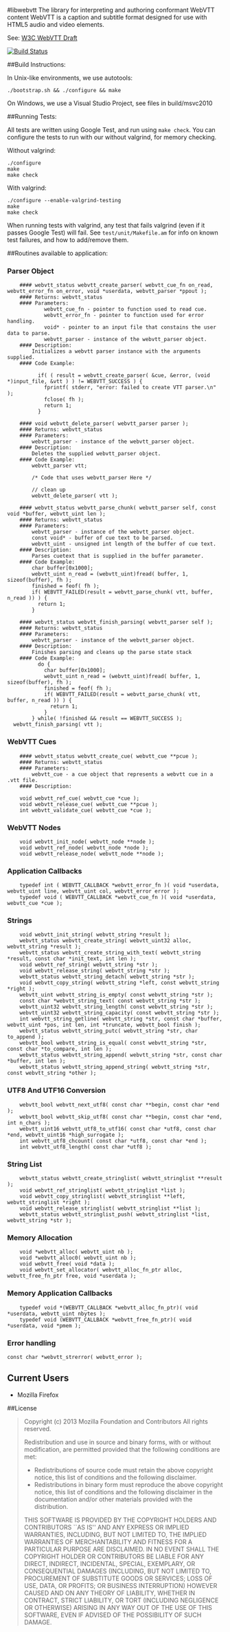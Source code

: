#libwebvtt
The library for interpreting and authoring conformant WebVTT content
WebVTT is a caption and subtitle format designed for use with HTML5
audio and video elements.

See: [W3C WebVTT Draft](http://dev.w3.org/html5/webvtt/)

[![Build Status](https://travis-ci.org/mozilla/webvtt.png?branch=dev)](https://travis-ci.org/mozilla/webvtt)

##Build Instructions:

In Unix-like environments, we use autotools:

```
./bootstrap.sh && ./configure && make
```

On Windows, we use a Visual Studio Project, see files in build/msvc2010

##Running Tests:

All tests are written using Google Test, and run using `make check`. You can configure the tests to run with our without valgrind, for memory checking.

Without valgrind:

```
./configure
make
make check
```

With valgrind:

```
./configure --enable-valgrind-testing
make
make check
```

When running tests with valgrind, any test that fails valgrind (even if it passes Google Test) will fail. See `test/unit/Makefile.am` for info on known test failures, and how to add/remove them.

##Routines available to application:
### Parser Object
		
        #### webvtt_status webvtt_create_parser( webvtt_cue_fn on_read, webvtt_error_fn on_error, void *userdata, webvtt_parser *ppout );
		#### Returns: webvtt_status
		#### Parameters: 
				webvtt_cue_fn - pointer to function used to read cue.
				webvtt_error_fn - pointer to function used for error handling.
				void* - pointer to an input file that constains the user data to parse.
				webvtt_parser - instance of the webvtt_parser object.
		#### Description:
			Initializes a webvtt parser instance with the arguments supplied.
		#### Code Example:
		
			  if( ( result = webvtt_create_parser( &cue, &error, (void *)input_file, &vtt ) ) != WEBVTT_SUCCESS ) {
				fprintf( stderr, "error: failed to create VTT parser.\n" );
				fclose( fh );
				return 1;
			  }
		  
        #### void webvtt_delete_parser( webvtt_parser parser );
		#### Returns: webvtt_status
		#### Parameters:
			webvtt_parser - instance of the webvtt_parser object.
		#### Description:
			Deletes the supplied webvtt_parser object.
		#### Code Example:
			webvtt_parser vtt;
			
			/* Code that uses webvtt_parser Here */
			
			// clean up
			webvtt_delete_parser( vtt );
			
        #### webvtt_status webvtt_parse_chunk( webvtt_parser self, const void *buffer, webvtt_uint len );
		#### Returns: webvtt_status
		#### Parameters:
			webvtt_parser - instance of the webvtt_parser object.
			const void* - buffer of cue text to be parsed.
			webvtt_uint - unsigned int length of the buffer of cue text.
		#### Description:
			Parses cuetext that is supplied in the buffer parameter.
		#### Code Example:
			char buffer[0x1000];
			webvtt_uint n_read = (webvtt_uint)fread( buffer, 1, sizeof(buffer), fh );
			finished = feof( fh );
			if( WEBVTT_FAILED(result = webvtt_parse_chunk( vtt, buffer, n_read )) ) {
			  return 1;
			}
			
        #### webvtt_status webvtt_finish_parsing( webvtt_parser self );
		#### Returns: webvtt_status
		#### Parameters:
			webvtt_parser - instance of the webvtt_parser object.
		#### Description:
			Finishes parsing and cleans up the parse state stack
		#### Code Example:
			  do {
				char buffer[0x1000];
				webvtt_uint n_read = (webvtt_uint)fread( buffer, 1, sizeof(buffer), fh );
				finished = feof( fh );
				if( WEBVTT_FAILED(result = webvtt_parse_chunk( vtt, buffer, n_read )) ) {
				  return 1;
				}
			} while( !finished && result == WEBVTT_SUCCESS );
	  webvtt_finish_parsing( vtt );
### WebVTT Cues
        #### webvtt_status webvtt_create_cue( webvtt_cue **pcue );
		#### Returns: webvtt_status
		#### Parameters:
			webvtt_cue - a cue object that represents a webvtt cue in a .vtt file.
	    #### Description:
		
        void webvtt_ref_cue( webvtt_cue *cue );
        void webvtt_release_cue( webvtt_cue **pcue );
        int webvtt_validate_cue( webvtt_cue *cue );

### WebVTT Nodes
        void webvtt_init_node( webvtt_node **node );
        void webvtt_ref_node( webvtt_node *node );
        void webvtt_release_node( webvtt_node **node );

### Application Callbacks
        typedef int ( WEBVTT_CALLBACK *webvtt_error_fn )( void *userdata, webvtt_uint line, webvtt_uint col, webvtt_error error );
        typedef void ( WEBVTT_CALLBACK *webvtt_cue_fn )( void *userdata, webvtt_cue *cue );
        
### Strings
        void webvtt_init_string( webvtt_string *result );
        webvtt_status webvtt_create_string( webvtt_uint32 alloc, webvtt_string *result );
        webvtt_status webvtt_create_string_with_text( webvtt_string *result, const char *init_text, int len );
        void webvtt_ref_string( webvtt_string *str );
        void webvtt_release_string( webvtt_string *str );     
        webvtt_status webvtt_string_detach( webvtt_string *str );
        void webvtt_copy_string( webvtt_string *left, const webvtt_string *right );    
        webvtt_uint webvtt_string_is_empty( const webvtt_string *str );
        const char *webvtt_string_text( const webvtt_string *str );
        webvtt_uint32 webvtt_string_length( const webvtt_string *str );
        webvtt_uint32 webvtt_string_capacity( const webvtt_string *str );
        int webvtt_string_getline( webvtt_string *str, const char *buffer, webvtt_uint *pos, int len, int *truncate, webvtt_bool finish );
        webvtt_status webvtt_string_putc( webvtt_string *str, char to_append );
        webvtt_bool webvtt_string_is_equal( const webvtt_string *str, const char *to_compare, int len );
        webvtt_status webvtt_string_append( webvtt_string *str, const char *buffer, int len );
        webvtt_status webvtt_string_append_string( webvtt_string *str, const webvtt_string *other );

### UTF8 And UTF16 Conversion
        webvtt_bool webvtt_next_utf8( const char **begin, const char *end );
        webvtt_bool webvtt_skip_utf8( const char **begin, const char *end, int n_chars );
        webvtt_uint16 webvtt_utf8_to_utf16( const char *utf8, const char *end, webvtt_uint16 *high_surrogate );
        int webvtt_utf8_chcount( const char *utf8, const char *end );
        int webvtt_utf8_length( const char *utf8 );

### String List
        webvtt_status webvtt_create_stringlist( webvtt_stringlist **result );
        void webvtt_ref_stringlist( webvtt_stringlist *list );
        void webvtt_copy_stringlist( webvtt_stringlist **left, webvtt_stringlist *right );
        void webvtt_release_stringlist( webvtt_stringlist **list );
        webvtt_status webvtt_stringlist_push( webvtt_stringlist *list, webvtt_string *str );
        
### Memory Allocation
        void *webvtt_alloc( webvtt_uint nb );
        void *webvtt_alloc0( webvtt_uint nb );
        void webvtt_free( void *data );
        void webvtt_set_allocator( webvtt_alloc_fn_ptr alloc, webvtt_free_fn_ptr free, void *userdata );

### Memory Application Callbacks
        typedef void *(WEBVTT_CALLBACK *webvtt_alloc_fn_ptr)( void *userdata, webvtt_uint nbytes );
        typedef void (WEBVTT_CALLBACK *webvtt_free_fn_ptr)( void *userdata, void *pmem );

### Error handling
	const char *webvtt_strerror( webvtt_error );

## Current Users
  * Mozilla Firefox
  
##License
> Copyright (c) 2013 Mozilla Foundation and Contributors
> All rights reserved.
>
> Redistribution and use in source and binary forms, with or without
> modification, are permitted provided that the following conditions are
> met:
>
> - Redistributions of source code must retain the above copyright
> notice, this list of conditions and the following disclaimer.
> - Redistributions in binary form must reproduce the above copyright
> notice, this list of conditions and the following disclaimer in the
> documentation and/or other materials provided with the distribution.
>
> THIS SOFTWARE IS PROVIDED BY THE COPYRIGHT HOLDERS AND CONTRIBUTORS
> ``AS IS'' AND ANY EXPRESS OR IMPLIED WARRANTIES, INCLUDING, BUT NOT
> LIMITED TO, THE IMPLIED WARRANTIES OF MERCHANTABILITY AND FITNESS FOR
> A PARTICULAR PURPOSE ARE DISCLAIMED. IN NO EVENT SHALL THE COPYRIGHT
> HOLDER OR CONTRIBUTORS BE LIABLE FOR ANY DIRECT, INDIRECT, INCIDENTAL,
> SPECIAL, EXEMPLARY, OR CONSEQUENTIAL DAMAGES (INCLUDING, BUT NOT
> LIMITED TO, PROCUREMENT OF SUBSTITUTE GOODS OR SERVICES; LOSS OF USE,
> DATA, OR PROFITS; OR BUSINESS INTERRUPTION) HOWEVER CAUSED AND ON ANY
> THEORY OF LIABILITY, WHETHER IN CONTRACT, STRICT LIABILITY, OR TORT
> (INCLUDING NEGLIGENCE OR OTHERWISE) ARISING IN ANY WAY OUT OF THE USE
> OF THIS SOFTWARE, EVEN IF ADVISED OF THE POSSIBILITY OF SUCH DAMAGE.

